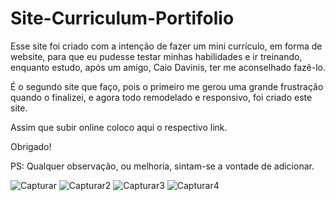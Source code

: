 # Site-Curriculum-Portifolio

Esse site foi criado com a intenção de fazer um mini currículo, em forma de website, para que eu pudesse testar minhas habilidades e ir treinando, enquanto estudo, após um amigo, Caio Davinis, ter me aconselhado fazê-lo.

É o segundo site que faço, pois o primeiro me gerou uma grande frustração quando o finalizei, e agora todo remodelado e responsivo, foi criado este site. 

Assim que subir online coloco aqui o respectivo link.

Obrigado!

PS: Qualquer observação, ou melhoria, sintam-se a vontade de adicionar.

![Capturar](https://user-images.githubusercontent.com/31543087/118125953-07c64000-b3ce-11eb-8b04-afd3e668af75.PNG)
![Capturar2](https://user-images.githubusercontent.com/31543087/118125959-0a289a00-b3ce-11eb-8104-0e7aa41ea7db.PNG)
![Capturar3](https://user-images.githubusercontent.com/31543087/118125961-0a289a00-b3ce-11eb-9a41-653e421b2f2c.PNG)
![Capturar4](https://user-images.githubusercontent.com/31543087/118125962-0ac13080-b3ce-11eb-8640-7a4d52f23d1d.PNG)

